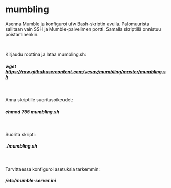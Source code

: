 # mumbling

Asenna Mumble ja konfiguroi ufw Bash-skriptin avulla. Palomuurista sallitaan vain SSH ja Mumble-palvelimen portti. Samalla skriptillä onnistuu poistaminenkin.

</br>

Kirjaudu roottina ja lataa mumbling.sh:
##### wget https://raw.githubusercontent.com/vesav/mumbling/master/mumbling.sh

</br>

Anna skriptille suoritusoikeudet:
##### chmod 755 mumbling.sh

</br>

Suorita skripti:
##### ./mumbling.sh

</br>

Tarvittaessa konfiguroi asetuksia tarkemmin:
##### /etc/mumble-server.ini

